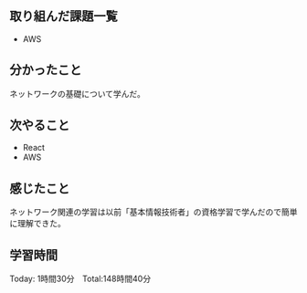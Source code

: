 ## 取り組んだ課題一覧


- AWS


## 分かったこと
ネットワークの基礎について学んだ。

## 次やること　

- React
- AWS


## 感じたこと

ネットワーク関連の学習は以前「基本情報技術者」の資格学習で学んだので簡単に理解できた。


## 学習時間

Today: 1時間30分　Total:148時間40分